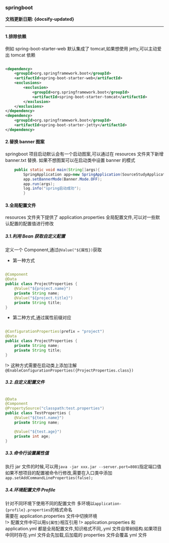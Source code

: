 ### springboot <!-- {docsify-ignore} -->

**文档更新日期: {docsify-updated}**

---

#### 1.排除依赖

例如 spring-boot-starter-web 默认集成了 tomcat,如果想使用 jetty,可以主动爱出 tomcat 依赖

```xml

<dependency>
    <groupId>org.springframework.boot</groupId>
    <artifactId>spring-boot-starter-web</artifactId>
    <exclusions>
        <exclusion>
            <groupId>org.springframework.boot</groupId>
            <artifactId>spring-boot-starter-tomcat</artifactId>
        </exclusion>
    </exclusions>
</dependency>
<dependency>
    <groupId>org.springframework.boot</groupId>
    <artifactId>spring-boot-starter-jetty</artifactId>
</dependency>
```

#### 2.替换 banner 图案

springboot 项目启动默认会有一个启动图案,可以通过在 resources 文件夹下新增 banner.txt 替换. 如果不想图案可以在启动类中设置 banner 的模式

```java
    public static void main(String[]args){
        SpringApplication app=new SpringApplication(SourceStudyApplication02.class);
        app.setBannerMode(Banner.Mode.OFF);
        app.run(args);
        log.info("spring启动成功");
        }
```

#### 3.全局配置文件

resources 文件夹下提供了 application.properties 全局配置文件,可以对一些默认配置的配置值进行修改

##### 3.1.利用 Bean 获取自定义配置

定义一个 Component,通过`@Value("${属性})`获取

- 第一种方式

```java

@Component
@Data
public class ProjectProperties {
    @Value("${project.name}")
    private String name;
    @Value("${project.title}")
    private String title;
}
```

- 第二种方式,通过属性前缀对应

```java

@ConfigurationProperties(prefix = "project")
@Data
public class ProjectProperties {
    private String name;
    private String title;
}
```

!> 这种方式需要在启动类上添加注解 `@EnableConfigurationProperties({ProjectProperties.class})`

##### 3.2.自定义配置文件

```java

@Data
@Component
@PropertySource("classpath:test.properties")
public class TestProperties {
    @Value("${test.name}")
    private String name;

    @Value("${test.age}")
    private int age;
}
```

##### 3.3.命令行设置属性值

执行 jar 文件的时候,可以用`java -jar xxx.jar --server.port=8081`指定端口值  
如果不想项目的配置被命令行修改,需要在入口类中添加`app.setAddCommandLineProperties(false);`

##### 3.4.环境配置文件 Profile

针对不同环境下使用不同的配置文件 多环境以`application-{profile}.properties`的格式命名  
需要在 application.properties 文件中切换环境  
!> 配置文件中可以用`${属性}`相互引用
!> application.properties 和 application.yml 都是全局配置文件,知识格式不同,.yml 文件自带树结构.如果项目中同时存在.yml 文件会先加载,后加载的 properties 文件会覆盖 yml 文件

